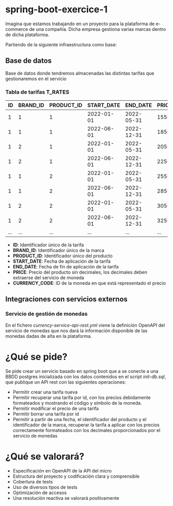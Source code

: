 # spring-boot-exercice-1

Imagina que estamos trabajando en un proyecto para la plataforma de e-commerce de una compañía. Dicha empresa gestiona varias marcas dentro de dicha plataforma.

Partiendo de la siguiente infraestructura como base:

## Base de datos

Base de datos donde tendremos almacenadas las distintas tarifas que gestionaremos en el servicio

### Tabla de tarifas **T_RATES**

| ID | BRAND_ID | PRODUCT_ID | START_DATE | END_DATE   | PRICE | CURRENCY_CODE |
|----| -------- | ---------- | ---------- | ---------- | ----- | ------------- |
| 1  | 1        | 1          | 2022-01-01 | 2022-05-31 | 1550 | EUR           |
| 1  | 1        | 1          | 2022-06-01 | 2022-12-31 | 1850 | USC           |
| 1  | 2        | 1          | 2022-01-01 | 2022-05-31 | 2050 | EUR           |
| 1  | 2        | 1          | 2022-06-01 | 2022-12-31 | 2250 | USC           |
| 1  | 1        | 2          | 2022-01-01 | 2022-05-31 | 2550 | EUR           |
| 1  | 1        | 2          | 2022-06-01 | 2022-12-31 | 2850 | USC           |
| 1  | 2        | 2          | 2022-01-01 | 2022-05-31 | 3050 | EUR           |
| 1  | 2        | 2          | 2022-06-01 | 2022-12-31 | 3250 | USC           |
| ...| ...      | ...        | ...        | ...        | ...  | ...           |

* **ID**: Identificador único de la tarifa
* **BRAND_ID**: Identificador único de la marca
* **PRODUCT_ID**: Identificador único del producto
* **START_DATE**: Fecha de aplicación de la tarifa
* **END_DATE**: Fecha de fin de aplicación de la tarifa
* **PRICE**: Precio del producto sin decimales, los decimales deben extraerse del servicio de moneda
* **CURRENCY_CODE**: ID de la moneda en que está representado el precio

## Integraciones con servicios externos

### Servicio de gestión de monedas

En el fichero *currency-service-api-rest.yml* viene la definición OpenAPI del servicio de monedas que nos dará la información disponible de las monedas dadas de alta en la plataforma.

# ¿Qué se pide?
Se pide crear un servicio basado en spring boot que a se conecte a una BBDD postgres inicializada con los datos contenidos en el script *init-db.sql*, que publique un API rest con las siguientes operaciones:

* Permitir crear una tarifa nueva
* Permitir recuperar una tarifa por id, con los precios debidamente formateados y mostrando el código y símbolo de la moneda.
* Permitir modificar el precio de una tarifa
* Permitir borrar una tarifa por id
* Permitir a partir de una fecha, el identificador del producto y el identificador de la marca, recuperar la tarifa a aplicar con los precios correctamente formateados con los decimales proporcionados por el servicio de monedas

# ¿Qué se valorará?

* Especificación en OpenAPI de la API del micro
* Estructura del proyecto y codificación clara y comprensible
* Cobertura de tests
* Uso de diversos tipos de tests
* Optimización de accesos
* Una resolución reactiva se valorará positivamente
